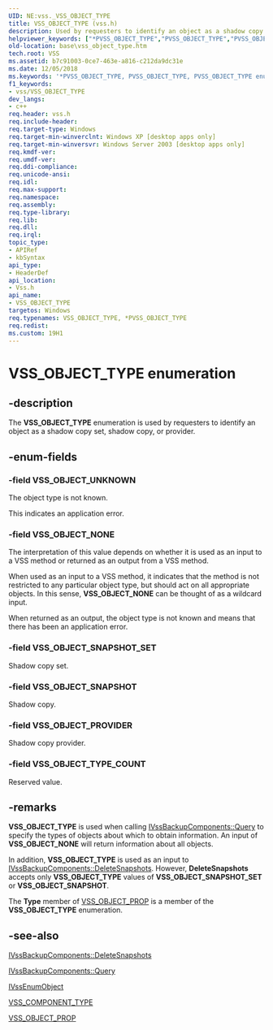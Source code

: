 ```yaml
---
UID: NE:vss._VSS_OBJECT_TYPE
title: VSS_OBJECT_TYPE (vss.h)
description: Used by requesters to identify an object as a shadow copy set, shadow copy, or provider.
helpviewer_keywords: ["*PVSS_OBJECT_TYPE","PVSS_OBJECT_TYPE","PVSS_OBJECT_TYPE enumeration pointer [VSS]","VSS_OBJECT_NONE","VSS_OBJECT_PROVIDER","VSS_OBJECT_SNAPSHOT","VSS_OBJECT_SNAPSHOT_SET","VSS_OBJECT_TYPE","VSS_OBJECT_TYPE enumeration [VSS]","VSS_OBJECT_TYPE_COUNT","VSS_OBJECT_UNKNOWN","_win32_vss_object_type","base.vss_object_type","vss/PVSS_OBJECT_TYPE","vss/VSS_OBJECT_NONE","vss/VSS_OBJECT_PROVIDER","vss/VSS_OBJECT_SNAPSHOT","vss/VSS_OBJECT_SNAPSHOT_SET","vss/VSS_OBJECT_TYPE","vss/VSS_OBJECT_TYPE_COUNT","vss/VSS_OBJECT_UNKNOWN"]
old-location: base\vss_object_type.htm
tech.root: VSS
ms.assetid: b7c91003-0ce7-463e-a816-c212da9dc31e
ms.date: 12/05/2018
ms.keywords: '*PVSS_OBJECT_TYPE, PVSS_OBJECT_TYPE, PVSS_OBJECT_TYPE enumeration pointer [VSS], VSS_OBJECT_NONE, VSS_OBJECT_PROVIDER, VSS_OBJECT_SNAPSHOT, VSS_OBJECT_SNAPSHOT_SET, VSS_OBJECT_TYPE, VSS_OBJECT_TYPE enumeration [VSS], VSS_OBJECT_TYPE_COUNT, VSS_OBJECT_UNKNOWN, _win32_vss_object_type, base.vss_object_type, vss/PVSS_OBJECT_TYPE, vss/VSS_OBJECT_NONE, vss/VSS_OBJECT_PROVIDER, vss/VSS_OBJECT_SNAPSHOT, vss/VSS_OBJECT_SNAPSHOT_SET, vss/VSS_OBJECT_TYPE, vss/VSS_OBJECT_TYPE_COUNT, vss/VSS_OBJECT_UNKNOWN'
f1_keywords:
- vss/VSS_OBJECT_TYPE
dev_langs:
- c++
req.header: vss.h
req.include-header: 
req.target-type: Windows
req.target-min-winverclnt: Windows XP [desktop apps only]
req.target-min-winversvr: Windows Server 2003 [desktop apps only]
req.kmdf-ver: 
req.umdf-ver: 
req.ddi-compliance: 
req.unicode-ansi: 
req.idl: 
req.max-support: 
req.namespace: 
req.assembly: 
req.type-library: 
req.lib: 
req.dll: 
req.irql: 
topic_type:
- APIRef
- kbSyntax
api_type:
- HeaderDef
api_location:
- Vss.h
api_name:
- VSS_OBJECT_TYPE
targetos: Windows
req.typenames: VSS_OBJECT_TYPE, *PVSS_OBJECT_TYPE
req.redist: 
ms.custom: 19H1
---
```


# VSS_OBJECT_TYPE enumeration


## -description


The <b>VSS_OBJECT_TYPE</b> enumeration is used by 
    requesters to identify an object as a shadow copy set, shadow copy, or provider.


## -enum-fields




### -field VSS_OBJECT_UNKNOWN

The object type is not known.
      

This indicates an application error.


### -field VSS_OBJECT_NONE

The interpretation of this value depends on whether it is used as an input to a VSS method or returned as 
      an output from a VSS method. 
      

When used as an input to a VSS method, it indicates that the method is not restricted to any particular 
       object type, but should act on all appropriate objects. In this sense, 
       <b>VSS_OBJECT_NONE</b> can be thought of as a wildcard input.

When returned as an output, the object type is not known and means that there has been an application 
       error.


### -field VSS_OBJECT_SNAPSHOT_SET

Shadow copy set.


### -field VSS_OBJECT_SNAPSHOT

Shadow copy.


### -field VSS_OBJECT_PROVIDER

Shadow copy provider.


### -field VSS_OBJECT_TYPE_COUNT

Reserved value.


## -remarks



<b>VSS_OBJECT_TYPE</b> is used when calling 
    <a href="https://docs.microsoft.com/windows/desktop/api/vsbackup/nf-vsbackup-ivssbackupcomponents-query">IVssBackupComponents::Query</a> to specify the 
    types of objects about which to obtain information. An input of <b>VSS_OBJECT_NONE</b> will 
    return information about all objects.

In addition, <b>VSS_OBJECT_TYPE</b> is used as an input to 
    <a href="https://docs.microsoft.com/windows/desktop/api/vsbackup/nf-vsbackup-ivssbackupcomponents-deletesnapshots">IVssBackupComponents::DeleteSnapshots</a>. 
    However, <b>DeleteSnapshots</b> accepts 
    only <b>VSS_OBJECT_TYPE</b> values of 
    <b>VSS_OBJECT_SNAPSHOT_SET</b> or <b>VSS_OBJECT_SNAPSHOT</b>.

The <b>Type</b> member of 
    <a href="https://docs.microsoft.com/windows/desktop/api/vss/ns-vss-vss_object_prop">VSS_OBJECT_PROP</a> is a member of the 
    <b>VSS_OBJECT_TYPE</b> enumeration.




## -see-also




<a href="https://docs.microsoft.com/windows/desktop/api/vsbackup/nf-vsbackup-ivssbackupcomponents-deletesnapshots">IVssBackupComponents::DeleteSnapshots</a>



<a href="https://docs.microsoft.com/windows/desktop/api/vsbackup/nf-vsbackup-ivssbackupcomponents-query">IVssBackupComponents::Query</a>



<a href="https://docs.microsoft.com/windows/desktop/api/vss/nn-vss-ivssenumobject">IVssEnumObject</a>



<a href="https://docs.microsoft.com/windows/desktop/api/vswriter/ne-vswriter-vss_component_type">VSS_COMPONENT_TYPE</a>



<a href="https://docs.microsoft.com/windows/desktop/api/vss/ns-vss-vss_object_prop">VSS_OBJECT_PROP</a>



